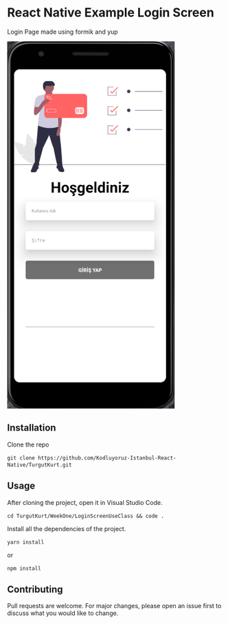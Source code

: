
# React Native Example Login Screen

Login Page made using formik and yup

![Lorem Picsum](./src/assets/LoginScreen.png)
## Installation
 Clone the repo
   ```
   git clone https://github.com/Kodluyoruz-Istanbul-React-Native/TurgutKurt.git
   ```
## Usage
After cloning the project, open it in Visual Studio Code.

```
cd TurgutKurt/WeekOne/LoginScreenUseClass && code .
```

Install all the dependencies of the project.

```
yarn install
```
or

```
npm install
```

## Contributing
Pull requests are welcome. For major changes, please open an issue first to discuss what you would like to change.

